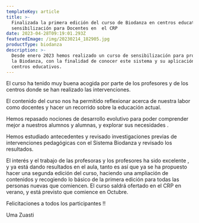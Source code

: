 ```yaml
---
templateKey: article
title: >-
  Finalizada la primera edición del curso de Biodanza en centros educativos,
  sensibilización para Docentes en  el CRP
date: 2023-04-28T09:19:01.293Z
featuredImage: /img/20230214_182905.jpg
productType: biodanza
description: >-
  Desde enero 2023 hemos realizado un curso de sensibilización para profesores a
  la Biodanza, con la finalidad de conocer este sistema y su aplicación en
  centros educativos.
---
```

El curso ha tenido muy buena acogida por parte de los profesores y de los centros donde se han realizado las intervenciones.

El contenido del curso nos ha permitido reflexionar acerca de nuestra labor como docentes y hacer un recorrido sobre la educación actual.

Hemos repasado nociones de  desarrollo evolutivo para poder comprender mejor a nuestros alumnos y alumnas, y explorar sus necesidades .

Hemos estudiado antecedentes y revisado investigaciones previas de intervenciones  pedagógicas con el Sistema Biodanza y revisado los resultados.

El interés y el trabajo de las profesoras y los profesores ha sido excelente , y ya está dando resultados en el aula, tanto es así que ya se ha propuesto hacer una segunda edición del curso, haciendo una ampliación de contenidos y recogiendo lo básico de la primera edición para todas las personas nuevas que comiencen. El curso saldrá ofertado en el CRP en verano, y está previsto que comience en Octubre.

Felicitaciones a todos los participantes !!

Uma Zuasti
